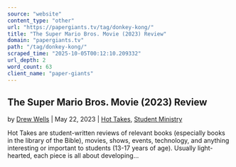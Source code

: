 ```yaml
---
source: "website"
content_type: "other"
url: "https://papergiants.tv/tag/donkey-kong/"
title: "The Super Mario Bros. Movie (2023) Review"
domain: "papergiants.tv"
path: "/tag/donkey-kong/"
scraped_time: "2025-10-05T00:12:10.209332"
url_depth: 2
word_count: 63
client_name: "paper-giants"
---
```


## The Super Mario Bros. Movie (2023) Review

by [Drew Wells](https://papergiants.tv/author/drew/ "Posts by Drew Wells") | May 22, 2023 | [Hot Takes](https://papergiants.tv/category/studentresources/hot-takes/), [Student Ministry](https://papergiants.tv/category/studentresources/)

Hot Takes are student-written reviews of relevant books (especially books in the library of the Bible), movies, shows, events, technology, and anything interesting or important to students (13-17 years of age). Usually light-hearted, each piece is all about developing...
